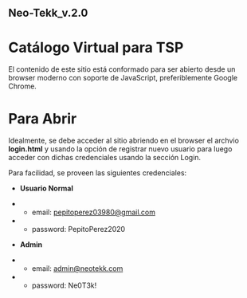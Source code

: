 ## Neo-Tekk_v.2.0
# Catálogo Virtual para TSP

El contenido de este sitio está conformado para ser abierto desde un browser moderno con soporte de JavaScript, preferiblemente Google Chrome. 

# Para Abrir

Idealmente, se debe acceder al sitio abriendo en el browser el archvio **login.html** y usando la opción de registrar nuevo usuario para luego acceder con dichas credenciales usando la sección Login.

Para facilidad, se proveen las siguientes credenciales:

- **Usuario Normal**
- - email: pepitoperez03980@gmail.com
- - password: PepitoPerez2020

- **Admin**
- - email: admin@neotekk.com
- - password: Ne0T3k!
